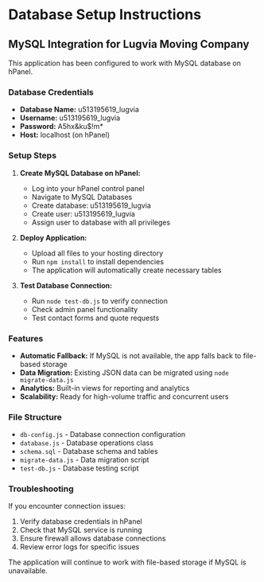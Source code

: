 # Database Setup Instructions

## MySQL Integration for Lugvia Moving Company

This application has been configured to work with MySQL database on hPanel.

### Database Credentials
- **Database Name:** u513195619_lugvia
- **Username:** u513195619_lugvia
- **Password:** A5hx&ku$!m*
- **Host:** localhost (on hPanel)

### Setup Steps

1. **Create MySQL Database on hPanel:**
   - Log into your hPanel control panel
   - Navigate to MySQL Databases
   - Create database: u513195619_lugvia
   - Create user: u513195619_lugvia
   - Assign user to database with all privileges

2. **Deploy Application:**
   - Upload all files to your hosting directory
   - Run `npm install` to install dependencies
   - The application will automatically create necessary tables

3. **Test Database Connection:**
   - Run `node test-db.js` to verify connection
   - Check admin panel functionality
   - Test contact forms and quote requests

### Features

- **Automatic Fallback:** If MySQL is not available, the app falls back to file-based storage
- **Data Migration:** Existing JSON data can be migrated using `node migrate-data.js`
- **Analytics:** Built-in views for reporting and analytics
- **Scalability:** Ready for high-volume traffic and concurrent users

### File Structure

- `db-config.js` - Database connection configuration
- `database.js` - Database operations class
- `schema.sql` - Database schema and tables
- `migrate-data.js` - Data migration script
- `test-db.js` - Database testing script

### Troubleshooting

If you encounter connection issues:
1. Verify database credentials in hPanel
2. Check that MySQL service is running
3. Ensure firewall allows database connections
4. Review error logs for specific issues

The application will continue to work with file-based storage if MySQL is unavailable.

